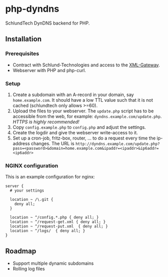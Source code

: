 php-dyndns
==========

SchlundTech DynDNS backend for PHP.

Installation
------------

### Prerequisites

- Contract with Schlund-Technologies and access to the [XML-Gateway](http://www.schlundtech.com/services/xml-gateway/).
- Webserver with PHP and php-curl.

### Setup

1. Create a subdomain with an A-record in your domain, say `home.example.com`. It should have a low TTL value such that it is not cached (schlundtech only allows >=60).
2. Upload the files to your webserver. The `update.php` script has to be accessible from the web, for example: `dyndns.example.com/update.php`. *HTTPS is highly recommended!*
3. Copy `config.example.php` to `config.php` and adjust the settings.
4. Create the logdir and give the webserver write-access to it.
5. Set up a cron-job, fritz-box, router, ... to do a request every time the ip-address changes. The URL is `http://dyndns.example.com/update.php?pass=<password>&domain=home.example.com&ipaddr=<ipaddr>&ip6addr=<ip6addr>`

### NGINX configuration

This is an example configuration for nginx:

```
server {
  # your settings

  location ~ /\.git {
    deny all;
  }

  location ~ ^/config.*.php { deny all; }
  location ~ ^/request-get.xml { deny all; }
  location ~ ^/request-put.xml  { deny all; }
  location ~ ^/logs/  { deny all; }
}
```

Roadmap
-------

- Support multiple dynamic subdomains
- Rolling log files

